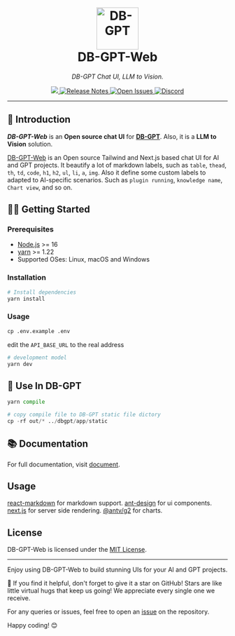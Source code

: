 
<h1 align="center">
  <a href="https://dbgpt.site"><img width="96" src="https://github.com/eosphoros-ai/DB-GPT-Web/assets/10321453/062ee3ea-fac2-4437-a392-f4bc5451d116" alt="DB-GPT"></a>
  <br>
  DB-GPT-Web
</h1>

_<p align="center">DB-GPT Chat UI, LLM to Vision.</p>_

<p align="center">
  <a href="https://github.com/eosphoros-ai/DB-GPT-Web/blob/main/LICENSE">
    <img src="https://img.shields.io/badge/license-MIT-blue.svg?label=License&style=flat" />
  </a>
  <a href="https://github.com/eosphoros-ai/DB-GPT/releases">
    <img alt="Release Notes" src="https://img.shields.io/github/release/eosphoros-ai/DB-GPT" />
  </a>
  <a href="https://github.com/eosphoros-ai/DB-GPT-Web/issues">
    <img alt="Open Issues" src="https://img.shields.io/github/issues-raw/eosphoros-ai/DB-GPT-Web" />
  </a>
  <a href="https://discord.gg/7uQnPuveTY">
    <img alt="Discord" src="https://dcbadge.vercel.app/api/server/7uQnPuveTY?compact=true&style=flat" />
  </a>
</p>

---

## 👋 Introduction

***DB-GPT-Web*** is an **Open source chat UI** for [**DB-GPT**](https://github.com/eosphoros-ai/DB-GPT).
Also, it is a **LLM to Vision** solution. 

[DB-GPT-Web](https://dbgpt.site) is an Open source Tailwind and Next.js based chat UI for AI and GPT projects. It beautify a lot of markdown labels, such as `table`, `thead`, `th`, `td`, `code`, `h1`, `h2`, `ul`, `li`, `a`, `img`. Also it define some custom labels to adapted to AI-specific scenarios. Such as `plugin running`, `knowledge name`, `Chart view`, and so on.

## 💪🏻 Getting Started

### Prerequisites

- [Node.js](https://nodejs.org/) >= 16
- [yarn](https://yarnpkg.com/) >= 1.22
- Supported OSes: Linux, macOS and Windows

### Installation

```py
# Install dependencies
yarn install
```

### Usage
```py
cp .env.example .env
```
edit the `API_BASE_URL` to the real address

```py
# development model
yarn dev
```

## 🚀 Use In DB-GPT

```py
yarn compile

# copy compile file to DB-GPT static file dictory
cp -rf out/* ../dbgpt/app/static 

```

## 📚 Documentation

For full documentation, visit [document](https://docs.dbgpt.site/).


## Usage
  [react-markdown](https://github.com/remarkjs/react-markdown#readme) for markdown support.
  [ant-design](https://github.com/ant-design/ant-design) for ui components.
  [next.js](https://github.com/vercel/next.js) for server side rendering.
  [@antv/g2](https://github.com/antvis/g2#readme) for charts.

## License

DB-GPT-Web is licensed under the [MIT License](LICENSE).

---

Enjoy using DB-GPT-Web to build stunning UIs for your AI and GPT projects.

🌟 If you find it helpful, don't forget to give it a star on GitHub! Stars are like little virtual hugs that keep us going! We appreciate every single one we receive.

For any queries or issues, feel free to open an [issue](https://github.com/eosphoros-ai/DB-GPT-Web/issues) on the repository.

Happy coding! 😊